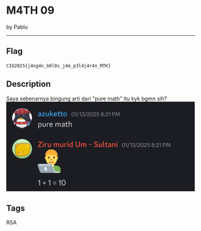 # M4TH 09

by Pablu

---

## Flag

```
CIU2025{j4ng4n_b0l0s_j4m_p3l4j4r4n_MTK}
```

## Description
Saya sebenarnya bingung arti dari "pure math" itu kyk bgmn sih?
![](image.jpg)

## Tags
RSA
